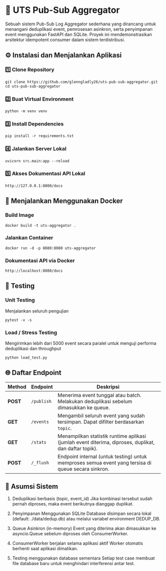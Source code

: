 # 🧩 UTS Pub-Sub Aggregator

Sebuah sistem Pub-Sub Log Aggregator sederhana yang dirancang untuk menangani deduplikasi event, pemrosesan asinkron, serta penyimpanan event menggunakan FastAPI dan SQLite.
Proyek ini mendemonstrasikan arsitektur idempotent consumer dalam sistem terdistribusi.


## ⚙️ Instalasi dan Menjalankan Aplikasi
### 1️⃣ Clone Repository
```
git clone https://github.com/glenngladly26/uts-pub-sub-aggregator.git
cd uts-pub-sub-aggregator
```

### 2️⃣ Buat Virtual Environment
```
python -m venv venv
```

### 3️⃣ Install Dependencies
```
pip install -r requirements.txt
```

### 4️⃣ Jalankan Server Lokal
```
uvicorn src.main:app --reload
```

### 5️⃣ Akses Dokumentasi API Lokal
```
http://127.0.0.1:8000/docs
```


## 🐳 Menjalankan Menggunakan Docker
### Build Image
```
docker build -t uts-aggregator .
```

### Jalankan Container
```
docker run -d -p 8080:8080 uts-aggregator
```

### Dokumentasi API via Docker
```
http://localhost:8080/docs
```


## 🧪 Testing
### Unit Testing
Menjalankan seluruh pengujian
```
pytest -v -s
```

### Load / Stress Testing
Mengirimkan lebih dari 5000 event secara paralel untuk menguji performa deduplikasi dan throughput
```
python load_test.py
```


## 🌐 Daftar Endpoint
| Method   | Endpoint   | Deskripsi                                                                                             |
| -------- | ---------- | ----------------------------------------------------------------------------------------------------- |
| **POST** | `/publish` | Menerima event tunggal atau batch. Melakukan deduplikasi sebelum dimasukkan ke queue.                 |
| **GET**  | `/events`  | Mengambil seluruh event yang sudah tersimpan. Dapat difilter berdasarkan `topic`.                     |
| **GET**  | `/stats`   | Menampilkan statistik runtime aplikasi (jumlah event diterima, diproses, duplikat, dan daftar topik). |
| **POST** | `/_flush`  | Endpoint internal (untuk testing) untuk memproses semua event yang tersisa di queue secara sinkron.   |


## 🧠 Asumsi Sistem
1. Deduplikasi berbasis (topic, event_id)
Jika kombinasi tersebut sudah pernah diproses, maka event berikutnya dianggap duplikat.

2. Penyimpanan Menggunakan SQLite
Database disimpan secara lokal (default: ./data/dedup.db) atau melalui variabel environment DEDUP_DB.

3. Queue Asinkron (in-memory)
Event yang diterima akan dimasukkan ke asyncio.Queue sebelum diproses oleh ConsumerWorker.

4. ConsumerWorker berjalan selama aplikasi aktif
Worker otomatis berhenti saat aplikasi dimatikan.

5. Testing menggunakan database sementara
Setiap test case membuat file database baru untuk menghindari interferensi antar test.